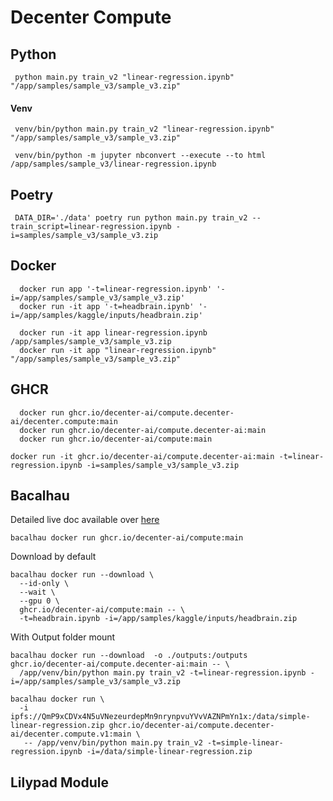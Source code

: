 # Decenter Compute

## Python

```
 python main.py train_v2 "linear-regression.ipynb" "/app/samples/sample_v3/sample_v3.zip"
```

#### Venv

```
 venv/bin/python main.py train_v2 "linear-regression.ipynb" "/app/samples/sample_v3/sample_v3.zip"

 venv/bin/python -m jupyter nbconvert --execute --to html  /app/samples/sample_v3/linear-regression.ipynb
```

## Poetry

```
 DATA_DIR='./data' poetry run python main.py train_v2 --train_script=linear-regression.ipynb -i=samples/sample_v3/sample_v3.zip
```

## Docker

```
  docker run app '-t=linear-regression.ipynb' '-i=/app/samples/sample_v3/sample_v3.zip'
  docker run -it app '-t=headbrain.ipynb' '-i=/app/samples/kaggle/inputs/headbrain.zip'

  docker run -it app linear-regression.ipynb /app/samples/sample_v3/sample_v3.zip
  docker run -it app "linear-regression.ipynb" "/app/samples/sample_v3/sample_v3.zip"
```

## GHCR

```
  docker run ghcr.io/decenter-ai/compute.decenter-ai/decenter.compute:main
  docker run ghcr.io/decenter-ai/compute.decenter-ai:main
  docker run ghcr.io/decenter-ai/compute:main
```

```
docker run -it ghcr.io/decenter-ai/compute.decenter-ai:main -t=linear-regression.ipynb -i=samples/sample_v3/sample_v3.zip
```

## Bacalhau

Detailed live doc available over [here](https://colab.research.google.com/drive/16pVoRVdQAd4Yh73JSMJMtYG-rLEjTgWw#scrollTo=IzR8eWCh_TJN)

<!-- 
	bacalhau docker run --gpu 1 ghcr.io/bacalhau-project/examples/stable-diffusion-gpu:0.0.1 -- python main.py --o ./outputs --p "cod swimming through data"
 -->

```
bacalhau docker run ghcr.io/decenter-ai/compute:main
```

Download by default

```working
bacalhau docker run --download \
  --id-only \
  --wait \
  --gpu 0 \
  ghcr.io/decenter-ai/compute:main -- \
  -t=headbrain.ipynb -i=/app/samples/kaggle/inputs/headbrain.zip
```

With Output folder mount

```untested
bacalhau docker run --download  -o ./outputs:/outputs  ghcr.io/decenter-ai/compute.decenter-ai:main -- \
  /app/venv/bin/python main.py train_v2 -t=linear-regression.ipynb -i=/app/samples/sample_v3/sample_v3.zip
```

```untested
bacalhau docker run \
  -i ipfs://QmP9xCDVx4N5uVNezeurdepMn9nrynpvuYVvVAZNPmYn1x:/data/simple-linear-regression.zip ghcr.io/decenter-ai/compute.decenter-ai/decenter.compute.v1:main \
   -- /app/venv/bin/python main.py train_v2 -t=simple-linear-regression.ipynb -i=/data/simple-linear-regression.zip
```

## Lilypad Module

```

```

